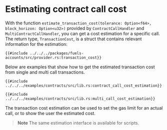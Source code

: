 # Estimating contract call cost

With the function `estimate_transaction_cost(tolerance: Option<f64>, block_horizon: Option<u32>)` provided by `ContractCallHandler` and `MultiContractCallHandler`, you can get a cost estimation for a specific call. The return type, `TransactionCost`, is a struct that contains relevant information for the estimation:

```rust,ignore
{{#include ../../../packages/fuels-accounts/src/provider.rs:transaction_cost}}
```

Below are examples that show how to get the estimated transaction cost from single and multi call transactions.

```rust,ignore
{{#include ../../../examples/contracts/src/lib.rs:contract_call_cost_estimation}}
```

```rust,ignore
{{#include ../../../examples/contracts/src/lib.rs:multi_call_cost_estimation}}
```

The transaction cost estimation can be used to set the gas limit for an actual call, or to show the user the estimated cost.

> **Note** The same estimation interface is available for scripts.
